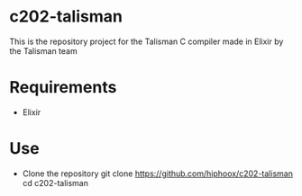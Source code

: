 # c202-talisman
 This is the repository project for the Talisman C compiler made in Elixir by the Talisman team
 
 # Requirements
 * Elixir

# Use
 * Clone the repository
 git clone https://github.com/hiphoox/c202-talisman
 cd c202-talisman
